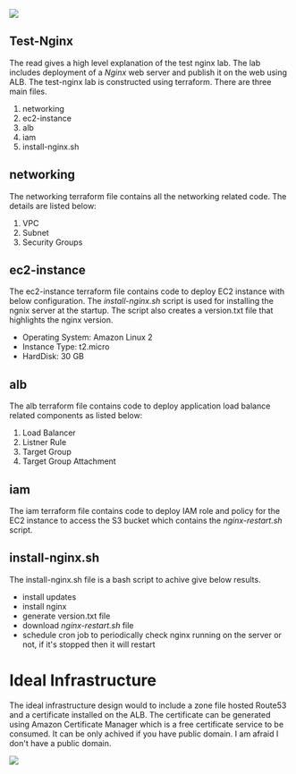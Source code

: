  ![](diagrams/CurrentSolution.png)

## **Test-Nginx**
The read gives a high level explanation of the test nginx lab. The lab includes deployment of a *Nginx* web server and publish it on the web using ALB. The test-nginx lab is constructed using terraform. There are three main files.
1. networking
2. ec2-instance
3. alb
4. iam
5. install-nginx.sh

## networking
The networking terraform file contains all the networking related code. The details are listed below:
1. VPC
2. Subnet
3. Security Groups

## ec2-instance
The ec2-instance terraform file contains code to deploy EC2 instance with below configuration. The *install-nginx.sh* script is used for installing the ngnix server at the startup. The script also creates a version.txt file that highlights the nginx version. 
- Operating System: Amazon Linux 2
- Instance Type: t2.micro
- HardDisk: 30 GB

## alb
The alb terraform file contains code to deploy application load balance related components as listed below:
1. Load Balancer
2. Listner Rule
3. Target Group
4. Target Group Attachment

## iam
The iam terraform file contains code to deploy IAM role and policy for the EC2 instance to access the S3 bucket which contains the *nginx-restart.sh* script. 

## install-nginx.sh
The install-nginx.sh file is a bash script to achive give below results.
- install updates
- install nginx
- generate version.txt file
- download *nginx-restart.sh* file
- schedule cron job to periodically check nginx running on the server or not, if it's stopped then it will restart

# Ideal Infrastructure
The ideal infrastructure design would to include a zone file hosted Route53 and a certificate installed on the ALB. The certificate can be generated using Amazon Certificate Manager which is a free certificate service to be consumed. It can be only achived if you have public domain. I am afraid I don't have a public domain.  

 ![](diagrams/EndSolution.png)



